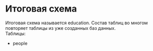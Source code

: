 # Итоговая схема
Итоговая схема называется education. Состав таблиц во многом повторяет таблицы из уже созданных баз данных.  
Таблицы:
- people
